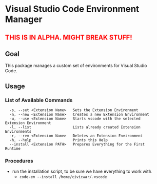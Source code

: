 # Visual Studio Code Environment Manager

## <span style="color:red">THIS IS IN ALPHA. MIGHT BREAK STUFF!</span>

## Goal

This package manages a custom set of environments for Visual Studio Code.

## Usage

### List of Available Commands

```
  -s, --set <Extension Name>   Sets the Extension Environment
  -n, --new <Extension Name>   Creates a new Extension Environment
  -u, --use <Extension Name>   Starts vscode with the selected Extension Environment
  -l, --list                   Lists already created Extension Environments
  -r, --rem <Extension Name>   Deletes an Extension Environment
  -h, --help                   Prints this Help
  --install <Extension PATH>   Prepares Everything for the First Runtime
```

### Procedures

* run the installation script, to be sure we have everything to work with.
  * `code-em --install /home/civicwar/.vscode`
